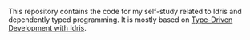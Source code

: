 This repository contains the code for my self-study related to Idris and
dependently typed programming. It is mostly based on [Type-Driven Development
with Idris](https://www.manning.com/books/type-driven-development-with-idris).